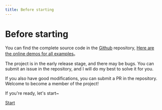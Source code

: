 ```yaml
---
title: Before starting
---
```


# Before starting

You can find the complete source code in the [Github](https://github.com/edanweis/vue-code-layout/tree/master/examples/views) repository, [Here are the online demos for all examples](https://docs.imengyu.top/vue-code-layout-demo/)。

The project is in the early release stage, and there may be bugs. You can submit an issue in the repository, and I will do my best to solve it for you.

If you also have good modifications, you can submit a PR in the repository. Welcome to become a member of the project!

If you're ready, let's start~

[Start](./install.md)
